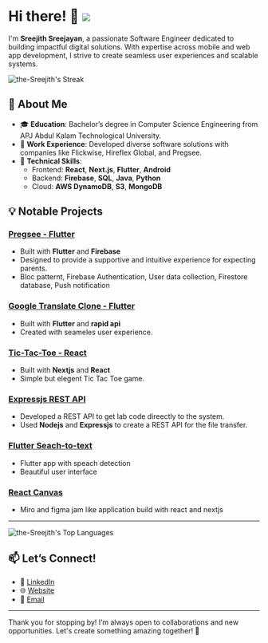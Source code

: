 
# Hi there! 👋 ![](https://komarev.com/ghpvc/?username=the-Sreejith&abbreviated=true)

I'm **Sreejith Sreejayan**, a passionate Software Engineer dedicated to building impactful digital solutions. With expertise across mobile and web app development, I strive to create seamless user experiences and scalable systems.

![the-Sreejith's Streak](https://github-readme-streak-stats.herokuapp.com/?user=the-Sreejith&theme=vue-dark&hide_border=true)


## 🌟 About Me

- 🎓 **Education**: Bachelor’s degree in Computer Science Engineering from APJ Abdul Kalam Technological University.
- 💼 **Work Experience**: Developed diverse software solutions with companies like Flickwise, Hireflex Global, and Pregsee.
- 🔧 **Technical Skills**:  
  - Frontend: **React**, **Next.js**, **Flutter**, **Android**  
  - Backend: **Firebase**, **SQL**, **Java**, **Python**  
  - Cloud: **AWS DynamoDB**, **S3**, **MongoDB**


## 💡 Notable Projects

### [Pregsee - Flutter](https://github.com/the-Sreejith/pregsee)
- Built with **Flutter** and **Firebase**
- Designed to provide a supportive and intuitive experience for expecting parents.
- Bloc patternt, Firebase Authentication, User data collection, Firestore database, Push notification

### [Google Translate Clone - Flutter](https://github.com/the-Sreejith/translator-flutter-app)
- Built with **Flutter** and **rapid api**
- Created with seameles user experience.

### [Tic-Tac-Toe - React](https://github.com/the-Sreejith/Tic-Tac-Toe)
- Built with **Nextjs** and **React**
- Simple but elegent Tic Tac Toe game.

### [Expressjs REST API](https://github.com/the-Sreejith/oslab2)
- Developed a REST API to get lab code direectly to the system.
- Used **Nodejs** and **Expressjs** to create a REST API for the file transfer.

### [Flutter Seach-to-text](https://github.com/SreejithSreejayan/Flutter_Speech_to_Text)
- Flutter app with speach detection
- Beautiful user interface

### [React Canvas](https://github.com/the-Sreejith/react-canvas)
- Miro and figma jam like application build with react and nextjs

---

![the-Sreejith's Top Languages](https://github-readme-stats.vercel.app/api/top-langs/?username=the-Sreejith&theme=vue-dark&show_icons=true&hide_border=true&layout=compact)



## 📫 Let’s Connect!

- 💼 [LinkedIn](https://www.linkedin.com/in/thesreejith/)
- 🌐 [Website](http://thesreejith.in/)
- 📨 [Email](mailto:ssjksreejith@gmail.com)

---

Thank you for stopping by! I’m always open to collaborations and new opportunities. Let's create something amazing together! 🚀
